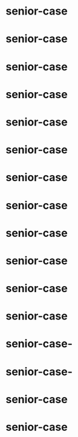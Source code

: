 # senior-case
# senior-case
# senior-case
# senior-case
# senior-case
# senior-case
# senior-case
# senior-case
# senior-case
# senior-case
# senior-case
# senior-case
# senior-case-
# senior-case-
# senior-case
# senior-case
